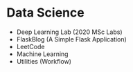 # Data Science

- Deep Learning Lab (2020 MSc Labs)
- FlaskBlog (A Simple Flask Application)
- LeetCode
- Machine Learning
- Utilities (Workflow)